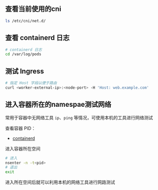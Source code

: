 ## 查看当前使用的cni

```bash
ls /etc/cni/net.d/
```

## 查看 containerd 日志

```bash
# containerd 日志
cd /var/log/pods
```

## 测试 Ingress

```bash
# 指定 Host 字段以便于路由
curl <worker-external-ip>:<node-port> -H 'Host: web.example.com'
```

## 进入容器所在的namespae测试网络

常用于容器中无网络工具 `ip`、`ping` 等情况，可使用本机的工具进行网络测试

查看容器 PID：

- [containerd](运行时/containerd.md)

进入容器所在空间

```bash
# 进入
nsenter -n -t<pid>
# 退出
exit
```

进入所在空间后就可以利用本机的网络工具进行网路测试